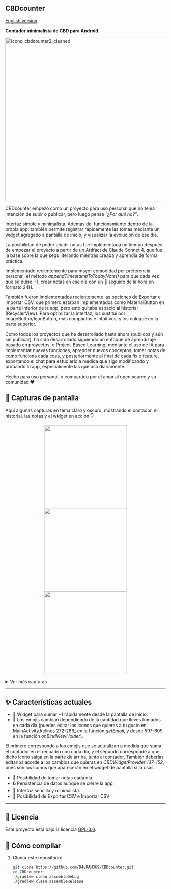 
## CBDcounter
[English version](README_english-version.md)

**Contador minimalista de CBD para Android.**

<img width="512" height="512" alt="icono_cbdcounter2_cleaned" src="https://github.com/user-attachments/assets/0d6eff86-af54-4a67-a132-9e63a87eef40" />

CBDcounter empezó como un proyecto para uso personal que no tenía intención de subir o publicar, pero luego pensé *"¿Por qué no?"*.

Interfaz simple y minimalista. Además del funcionamiento dentro de la propia app, también permite registrar rápidamente las tomas mediante un widget agregado a pantalla de inicio, y visualizar la evolución de ese día. 

La posibilidad de poder añadir notas fue implementada un tiempo después de empezar el proyecto a partir de un Artifact de Claude Sonnet 4, que fue la base sobre la que seguí iterando mientras creaba y aprendía de forma práctica.

Implementado recientemente para mayor comodidad por preferencia personal, el método *appendTimestampToTodayNote()* para que cada vez que se pulse +1, crear notas en ese día con un 🔸 seguido de la hora en formato 24H.

También fueron implementados recientemente las opciones de Exportar e Importar CSV, que primero estaban implementados como MaterialButton en la parte inferior de la app, pero esto quitaba espacio al historial (RecyclerView).
Para optimizar la interfaz, los sustituí por ImageButton/IconButton, más compactos e intuitivos, y los coloqué en la parte superior.

Como todos los proyectos que he desarrollado hasta ahora (publicos y aún sin publicar), ha sido desarrollado siguiendo un enfoque de aprendizaje basado en proyectos, o Project-Based Learning, mediante el uso de IA para implementar nuevas funciones, aprender nuevos conceptos, tomar notas de como funciona cada cosa, y posteriormente al final de cada fix o feature, exportando el chat para estudiarlo a medida que sigo modificando y probando la app, especialmente las que uso diariamente.


Hecho para uso personal, y compartido por el amor al open source y su comunidad ❤️


## 📸 Capturas de pantalla
Aquí algunas capturas en tema claro y oscuro, mostrando el contador, el historial, las notas y el widget en acción 👇

<p align="center">
  <img src="https://github.com/user-attachments/assets/0cb21950-e715-40e3-827d-6a77ddcdc0fd" width="260"/>
  <img src="https://github.com/user-attachments/assets/1585a809-8803-44fa-8ea1-20053e5263b4" width="260"/>
  <img src="https://github.com/user-attachments/assets/401145c9-49df-4b6a-80d7-7466122e7f05" width="260"/>
</p>

<details>
  <summary>Ver más capturas</summary>

  <p align="center">
    <img src="https://github.com/user-attachments/assets/615ee511-6f20-4221-bfe9-0f8eeff9c396" width="260"/>
    <img src="https://github.com/user-attachments/assets/c276f201-bc78-4e82-bfa6-1c7cbc06bef0" width="260"/>
    <img src="https://github.com/user-attachments/assets/0800c256-43b1-4203-9009-7bf2887d6f34" width="260"/>
  </p>
  <p align="center">
    <img src="https://github.com/user-attachments/assets/60026c54-8bdf-47e2-9bce-6afda6e882c3" width="260"/>
    <img src="https://github.com/user-attachments/assets/0245b3d9-4014-4eff-9ef8-161ca4e311ce" width="260" />

  </p>

</details>

---

## ✨ Características actuales
- 📲 Widget para sumar +1 rápidamente desde la pantalla de inicio.
- 🙂 Los emojis cambian dependiendo de la cantidad que lleves fumados en cada día (puedes editar los iconos que quieres a tu gusto en MainActivity.kt:línes 272-286_ en la función _getEmoji_, y desde 597-609 en la función _onBindViewHolder_).
  
El primero corresponde a los emojis que se actualizan a medida que suma el contador en el recuadro con cada día, y el segundo corresponde a que dicho icono salga en la parte de arriba, junto al contador.
También deberías editarlos acorde a los cambios que quieras en _CBDWidgetProvider:137-152_, pues son los iconos que aparecerán en el widget de pantalla si lo usas.

- 📝 Posibilidad de tomar notas cada día.
- 🔒 Persistencia de datos aunque se cierre la app.
- 🎨 Interfaz sencilla y minimalista.
- 🔄 Posibilidad de Exportar CSV e Importar CSV

---

## 📜 Licencia
Este proyecto está bajo la licencia [GPL-3.0](LICENSE).


## 🚀 Cómo compilar
1. Clonar este repositorio:
   ```bash
   git clone https://github.com/D4vRAM369/CBDcounter.git
   cd CBDcounter
   ./gradlew clean assembleDebug
   ./gradlew clean assembleRelease

